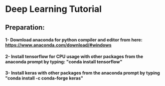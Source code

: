 # Deep Learning Tutorial

## Preparation:
#### 1- Download anaconda for python compiler and editor from here: https://www.anaconda.com/download/#windows
#### 2- Install tensorflow for CPU usage with other packages from the anaconda prompt by typing: "conda install tensorflow" 
#### 3- Install keras with other packages from the anaconda prompt by typing "conda install -c conda-forge keras"
